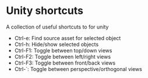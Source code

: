 # Unity shortcuts
A collection of useful shortcuts to for unity

* Ctrl-e: Find source asset for selected object
* Ctrl-h: Hide/show selected objects
* Ctrl-F1: Toggle between top/down views
* Ctrl-F2: Toggle between left/right views
* Ctrl-F3: Toggle between front/back views
* Ctrl-`: Toggle between perspective/orthogonal views